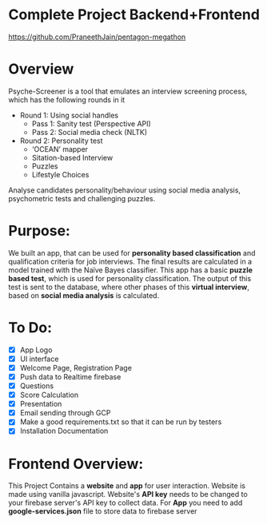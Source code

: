 # Complete Project Backend+Frontend
https://github.com/PraneethJain/pentagon-megathon

# Overview
Psyche-Screener is a tool that emulates an interview screening process, which has the following rounds in it

- Round 1: Using social handles
    - Pass 1: Sanity test (Perspective API)
    - Pass 2: Social media check (NLTK)
- Round 2: Personality test
    - ‘OCEAN’ mapper
    - Sitation-based Interview
    - Puzzles
    - Lifestyle Choices

Analyse candidates personality/behaviour using social media analysis, psychometric tests and challenging puzzles.

# Purpose:

We built an app, that can be used for **personality based classification** and qualification criteria for job interviews. The final results are 
calculated in a model trained with the Naïve Bayes classifier.
This app has a basic **puzzle based test**, which is used for personality classification. The output of this test is sent to the database, where 
other phases of this **virtual interview**, based on **social media analysis** is calculated.


# To Do:
- [x] App Logo
- [x] UI interface
- [x] Welcome Page, Registration Page
- [x] Push data to Realtime firebase
- [x] Questions
- [x] Score Calculation
- [x] Presentation
- [x] Email sending through GCP
- [x] Make a good requirements.txt so that it can be run by testers
- [x] Installation Documentation

# Frontend Overview:
This Project Contains a **website** and **app** for user interaction. 
Website is made using vanilla javascript. Website's **API key** needs to be changed to your firebase server's API key to collect data. For **App** you need to add **google-services.json** file to store data to firebase server
